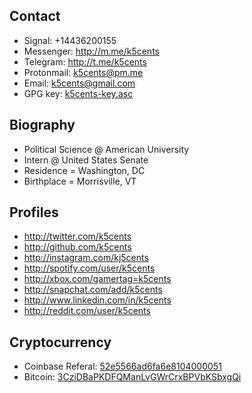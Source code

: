 ## Contact
* Signal: +14436200155
* Messenger: http://m.me/k5cents
* Telegram: http://t.me/k5cents
* Protonmail: k5cents@pm.me
* Email: k5cents@gmail.com
* GPG key: [k5cents-key.asc](k5cents-key.asc)

## Biography
* Political Science @ American University
* Intern @ United States Senate
* Residence = Washington, DC
* Birthplace = Morrisville, VT

## Profiles
* http://twitter.com/k5cents
* http://github.com/k5cents
* http://instagram.com/kj5cents
* http://spotify.com/user/k5cents
* http://xbox.com/gamertag=k5cents
* http://snapchat.com/add/k5cents
* http://www.linkedin.com/in/k5cents
* http://reddit.com/user/k5cents

## Cryptocurrency
* Coinbase Referal: [52e5566ad6fa6e8104000051](https://www.coinbase.com/join/52e5566ad6fa6e8104000051)
* Bitcoin: [3CziDBaPKDFQManLvGWrCrxBPVbKSbxgQi](bitcoin:3CziDBaPKDFQManLvGWrCrxBPVbKSbxgQi)
